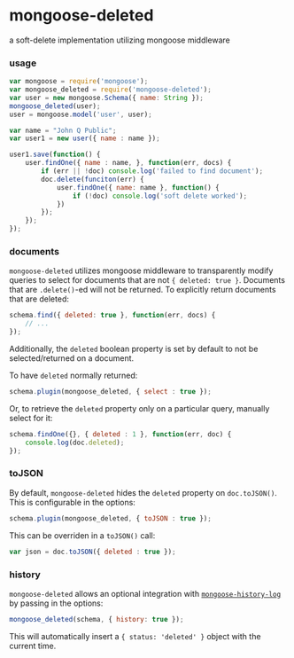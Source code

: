 # mongoose-deleted

a soft-delete implementation utilizing mongoose middleware

### usage

```javascript
var mongoose = require('mongoose');
var mongoose_deleted = require('mongoose-deleted');
var user = new mongoose.Schema({ name: String });
mongoose_deleted(user);
user = mongoose.model('user', user);

var name = "John Q Public";
var user1 = new user({ name : name });

user1.save(function() {
    user.findOne({ name : name, }, function(err, docs) {
        if (err || !doc) console.log('failed to find document');
        doc.delete(funciton(err) {
            user.findOne({ name: name }, function() {
                if (!doc) console.log('soft delete worked');
            })
        });
    });
});
```

### documents

`mongoose-deleted` utilizes mongoose middleware to transparently modify queries to select for documents that are not `{ deleted: true }`. Documents that are `.delete()`-ed will not be returned. To explicitly return documents that are deleted:

```javascript
schema.find({ deleted: true }, function(err, docs) {
    // ...
});
```

Additionally, the `deleted` boolean property is set by default to not be selected/returned on a document.

To have `deleted` normally returned:

```javascript
schema.plugin(mongoose_deleted, { select : true });
```

Or, to retrieve the `deleted` property only on a particular query, manually select for it:

```javascript
schema.findOne({}, { deleted : 1 }, function(err, doc) {
    console.log(doc.deleted);
});
```

### toJSON

By default, `mongoose-deleted` hides the `deleted` property on `doc.toJSON()`. This is configurable in the options:

```javascript
schema.plugin(mongoose_deleted, { toJSON : true });
```

This can be overriden in a `toJSON()` call:

```javascript
var json = doc.toJSON({ deleted : true });
```


### history

`mongoose-deleted` allows an optional integration with [`mongoose-history-log`](https://www.npmjs.com/package/mongoose-history-log) by passing in the options:

```javascript
mongoose_deleted(schema, { history: true });
```

This will automatically insert a `{ status: 'deleted' }` object with the current time.